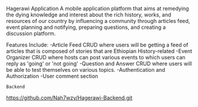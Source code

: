 Hagerawi Application
    A mobile application platform that aims at remedying the dying knowledge and interest about the rich history, works, and resources of our country by influencing a community through articles feed, event planning and notifying, preparing questions, and creating a discussion platform.

Features Include:
    -Article Feed CRUD where users will be getting a feed of articles that is composed of stories that are Ethiopian History-related
    -Event Organizer CRUD where hosts can post various events to which users can reply as 'going' or 'not going'
    -Question and Answer CRUD where users will be able to test themselves on various topics.
    -Authentication and Authorization
    -User comment section
    
    
    Backend
https://github.com/Nah7wzy/Hagerawi-Backend.git



